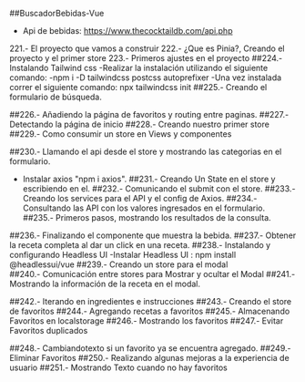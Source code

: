 ##BuscadorBebidas-Vue
- Api de bebidas: https://www.thecocktaildb.com/api.php

221.- El proyecto que vamos a construir
222.- ¿Que es Pinia?, Creando el proyecto y el primer store
223.- Primeros ajustes en el proyecto
##224.- Instalando Tailwind css
-Realizar la instalación utilizando el siguiente comando:
-npm i -D tailwindcss postcss autoprefixer
-Una vez instalada correr el siguiente comando:
npx tailwindcss init
##225.- Creando el formulario de búsqueda.

##226.- Añadiendo la página de favoritos y routing entre paginas.
##227.- Detectando la página de inicio
##228.- Creando nuestro primer store
##229.- Como consumir un store en Views y componentes

##230.- Llamando el api desde el store y mostrando las categorias en el formulario.
- Instalar axios "npm  i axios".
##231.- Creando Un State en el store y escribiendo en el.
##232.- Comunicando el submit con el store.
##233.- Creando los services para el API y el config de Axios.
##234.- Consultando las API con los valores ingresados en el formulario.
##235.- Primeros pasos, mostrando los resultados de la consulta.

##236.- Finalizando el componente que muestra la bebida.
##237.- Obtener la receta completa al dar un click en una receta.
##238.- Instalando y configurando Headless UI
    -Instalar Headless UI : npm install @headlessui/vue
##239.- Creando un store para el modal    
##240.- Comunicación entre stores para Mostrar y ocultar el Modal
##241.- Mostrando la información de la receta en el modal.

##242.- Iterando en ingredientes e instrucciones
##243.- Creando el store de favoritos
##244.- Agregando recetas a favoritos
##245.- Almacenando Favoritos en localstorage
##246.- Mostrando los favoritos
##247.- Evitar Favoritos duplicados

##248.- Cambiandotexto si un favorito ya se encuentra agregado.
##249.- Eliminar Favoritos
##250.- Realizando algunas mejoras a la experiencia de usuario
##251.- Mostrando Texto cuando no hay favoritos